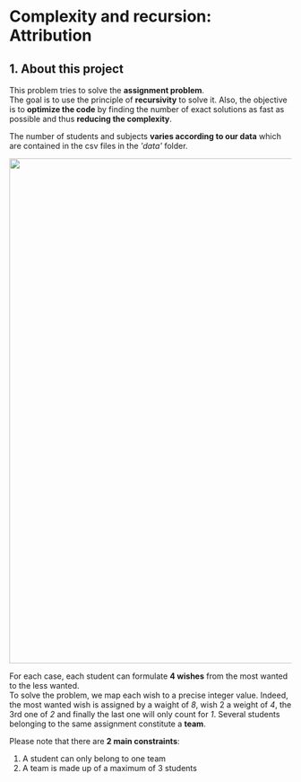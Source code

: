 # Complexity and recursion: Attribution

## **1. About this project**

This problem tries to solve the **assignment problem**.  
The goal is to use the principle of **recursivity** to solve it. Also, the objective is to **optimize the code** by finding the number of exact solutions as fast as possible and thus **reducing the complexity**.

The number of students and subjects **varies according to our data** which are contained in the csv files in the *'data'* folder. 

<div id="csv data" align = "center">
  <img src="https://user-images.githubusercontent.com/105392989/175880351-bf01bc2e-9a0b-4cb1-87c8-d7e43ad5fa2d.png" width="900">
</div>

For each case, each student can formulate **4 wishes** from the most wanted to the less wanted.  
To solve the problem, we map each wish to a precise integer value. Indeed, the most wanted wish is assigned by a waight of *8*, wish 2 a weight of *4*, the 3rd one of *2* and finally the last one will only count for *1*. Several students belonging to the same assignment constitute a **team**.

Please note that there are **2 main constraints**:
  1. A student can only belong to one team
  2. A team is made up of a maximum of 3 students

